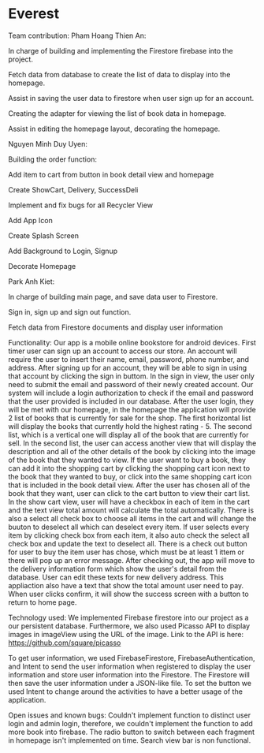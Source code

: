 # Everest

Team contribution:
Pham Hoang Thien An: 

In charge of building and implementing the Firestore firebase into the project.   

Fetch data from database to create the list of data to display into the homepage. 

Assist in saving the user data to firestore when user sign up for an account.  

Creating the adapter for viewing the list of book data in homepage.  

 Assist in editing the homepage layout, decorating the homepage.

 

Nguyen Minh Duy Uyen: 

Building the order function: 

Add item to cart from button in book detail view and homepage 

Create ShowCart, Delivery, SuccessDeli 

Implement and fix bugs for all Recycler View 

Add App Icon 

Create Splash Screen 

Add Background to Login, Signup 

Decorate Homepage 

Park Anh Kiet:  

In charge of building main page, and save data user to Firestore. 

Sign in, sign up and sign out function. 

Fetch data from Firestore documents and display user information 

 

Functionality: Our app is a mobile online bookstore for android devices. First timer user can sign up an account to access our store. An account will require the user to insert their name, email, password, phone number, and address.
After signing up for an account, they will be able to sign in using that account by clicking the sign in buttom. 
In the sign in view, the user only need to submit the email and password of their newly created account. Our system will include a login authorization to check if the email and password that the user provided is included in our database. 
After the user login, they will be met with our homepage, in the homepage the application will provide 2 list of books that is currently for sale for the shop.
The first horizontal list will display the books that currently hold the highest rating - 5. The second list, which is a vertical one will display all of the book that are currently for sell. 
In the second list, the user can access another view that will display the description and all of the other details of the book by clicking into the image of the book that they wanted to view. 
If the user want to buy a book, they can add it into the shopping cart by clicking the shopping cart icon next to the book that they wanted to buy, or click into the same shopping cart icon that is included in the book detail view.
After the user has chosen all of the book that they want, user can click to the cart button to view their cart list. In the show cart view, user will have a checkbox in each of item in the cart and the text view total amount will calculate the total automatically. There is also a select all check box to choose all items in the cart and will change the buuton to deselect all which can deselect every item. If user selects every item by clicking check box from each item, it also auto check the select all check box and update the text to deselect all. There is a check out button for user to buy the item user has chose, which must be at least 1 ittem or there will pop up an error message. After checking out, the app will move to the delivery information form which show the user's detail from the database. User can edit these texts for new delivery address. This appliaction also have a text that show the total amount user need to pay. When user clicks confirm, it will show the success screen with a button to return to home page.


Technology used: We implemented Firebase firestore into our project as a our persistent database.
Furthermore, we also used Picasso API to display images in imageView using the URL of the image. Link to the API is here: https://github.com/square/picasso


To get user information, we used FirebaseFirestore, FirebaseAuthentication, and Intent to send the user information when registered to display the user information and store user information into the Firestore. The Firestore will then save the user information under a JSON-like file. To set the button we used Intent to change around the activities to have a better usage of the application.

Open issues and known bugs: Couldn't implement function to distinct user login and admin login, therefore, we couldn't implement the function to add more book into firebase.
The radio button to switch between each fragment in homepage isn't implemented on time.
Search view bar is non functional.
